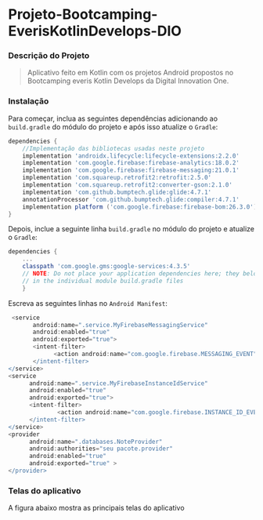 # Projeto-Bootcamping-EverisKotlinDevelops-DIO

### Descrição do Projeto

> Aplicativo feito em Kotlin com os projetos Android propostos no Bootcamping everis Kotlin Develops da Digital Innovation One.

### Instalação

Para começar, inclua as seguintes dependências adicionando ao `build.gradle` do módulo do projeto e após isso atualize o `Gradle`:

```groovy
dependencies {
    //Implementação das bibliotecas usadas neste projeto
    implementation 'androidx.lifecycle:lifecycle-extensions:2.2.0'
    implementation 'com.google.firebase:firebase-analytics:18.0.2'
    implementation 'com.google.firebase:firebase-messaging:21.0.1'
    implementation 'com.squareup.retrofit2:retrofit:2.5.0'
    implementation 'com.squareup.retrofit2:converter-gson:2.1.0'
    implementation 'com.github.bumptech.glide:glide:4.7.1'
    annotationProcessor 'com.github.bumptech.glide:compiler:4.7.1'
    implementation platform ('com.google.firebase:firebase-bom:26.3.0')
}
```
Depois, inclue a seguinte linha `build.gradle` no módulo do projeto e atualize o `Gradle`:

```groovy
dependencies {
    ...
    classpath 'com.google.gms:google-services:4.3.5'
    // NOTE: Do not place your application dependencies here; they belong
    // in the individual module build.gradle files
    }
```

Escreva as seguintes linhas no `Android Manifest`:

```groovy
 <service
       android:name=".service.MyFirebaseMessagingService"
       android:enabled="true"
       android:exported="true">
       <intent-filter>
             <action android:name="com.google.firebase.MESSAGING_EVENT" />
       </intent-filter>
</service>
<service
      android:name=".service.MyFirebaseInstanceIdService"
      android:enabled="true"
      android:exported="true">
      <intent-filter>
              <action android:name="com.google.firebase.INSTANCE_ID_EVENT" />
      </intent-filter>
</service>
<provider
      android:name=".databases.NoteProvider"
      android:authorities="seu pacote.provider"
      android:enabled="true"
      android:exported="true" >
</provider>
```

### Telas do aplicativo 

A figura abaixo mostra as principais telas do aplicativo


